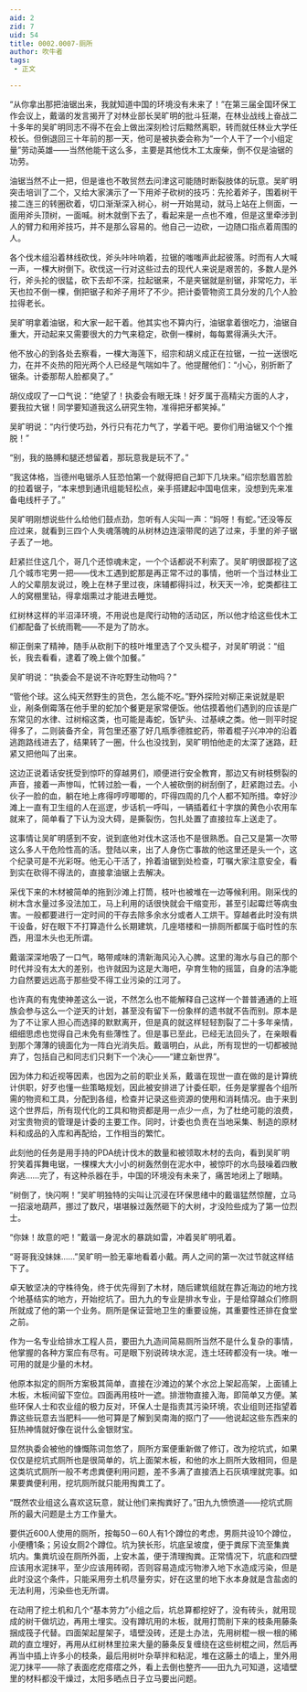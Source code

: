 ```yaml
---
aid: 2
zid: 7
uid: 54
title: 0002.0007-厕所
author: 吹牛者
tags: 
 - 正文

---
```




  “从你拿出那把油锯出来，我就知道中国的环境没有未来了！”在第三届全国环保工作会议上，戴谐的发言揭开了对林业部长吴旷明的批斗狂潮，在林业战线上奋战二十多年的吴旷明同志不得不在会上做出深刻检讨后黯然离职，转而就任林业大学任校长。但倒退回三十年前的那一天，他可是被执委会称为“一个人干了一个小组定量”劳动英雄——当然他能干这么多，主要是其他伐木工太废柴，倒不仅是油锯的功劳。

  油锯当然不止一把，但是谁也不敢贸然去问津这可能随时断裂肢体的玩意。吴旷明突击培训了二个，又给大家演示了一下用斧子砍树的技巧：先抡着斧子，围着树干接二连三的转圈砍着，切口渐渐深入树心，树一开始晃动，就马上站在上侧面，一面用斧头顶树，一面喊。树木就倒下去了，看起来是一点也不难，但是这里牵涉到人的臂力和用斧技巧，并不是那么容易的。他自己一边砍，一边随口指点着周围的人。

  各个伐木组沿着林线砍伐，斧头咔咔响着，拉锯的嗤嗤声此起彼落。时而有人大喊一声，一棵大树倒下。砍伐这一行对这些过去的现代人来说是艰苦的，多数人是外行，斧头抡的很猛，砍下去却不深，拉起锯来，不是夹锯就是别锯，非常吃力，半天也拉不倒一棵，倒把锯子和斧子用坏了不少。把计委管物资工具分发的几个人脸拉得老长。

  吴旷明拿着油锯，和大家一起干着。他其实也不算内行，油锯拿着很吃力，油锯自重大，开动起来又需要很大的力气来稳定，砍倒一棵树，每每累得满头大汗。

  他不放心的到各处去察看，一棵大海莲下，绍宗和胡义成正在拉锯，一拉一送很吃力，在并不炎热的阳光两个人已经是气喘如牛了。他提醒他们：“小心，别折断了锯条。计委那帮人脸都臭了。”

  胡仪成叹了一口气说：“绝望了！执委会有眼无珠！好歹属于高精尖方面的人才，要我拉大锯！同学要知道我这么研究生物，准得把牙都笑掉。”

  吴旷明说：“内行使巧劲，外行只有花力气了，学着干吧。要你们用油锯又个个推脱！”

  “别，我的胳膊和腿还想留着，那玩意我是玩不了。”

  “我这体格，当德州电锯杀人狂恐怕第一个就得把自己卸下几块来。”绍宗愁眉苦脸的拉着锯子，“本来想到通讯组能轻松点，亲手搭建起中国电信来，没想到先来准备电线杆子了。”

  吴旷明刚想说些什么给他们鼓点劲，忽听有人尖叫一声：“妈呀！有蛇。”还没等反应过来，就看到三四个人失魂落魄的从树林边连滚带爬的逃了过来，手里的斧子锯子丢了一地。

  赶紧拦住这几个，哥几个还惊魂未定，一个个话都说不利索了。吴旷明很鄙视了这几个城市宅男一把——伐木工遇到蛇那是再正常不过的事情，他听一个当过林业工人的父辈朋友说过，晚上在林子里过夜，床辅都得抖过，秋天天一冷，蛇类都往工人的窝棚里钻，得拿烟熏过才能进去睡觉。

  红树林这样的半沼泽环境，不用说也是爬行动物的活动区，所以他才给这些伐木工们都配备了长统雨靴——不是为了防水。

  柳正倒来了精神，随手从砍削下的枝叶堆里选了个叉头棍子，对吴旷明说：“组长，我去看看，逮着了晚上做个加餐。”

  吴旷明说：“执委会不是说不许吃野生动物吗？”

  “管他个球。这么纯天然野生的货色，怎么能不吃。”野外探险对柳正来说就是职业，剐条倒霉落在他手里的蛇加个餐更是家常便饭。他估摸着他们遇到的应该是广东常见的水律、过树榕这类，也可能是毒蛇，饭铲头、过基峡之类。他一则平时捉得多了，二则装备齐全，背包里还塞了好几瓶季德胜蛇药，带着棍子兴冲冲的沿着逃跑路线进去了，结果转了一圈，什么也没找到，吴旷明怕他走的太深了迷路，赶紧又把他叫了出来。

  这边正说着话安抚受到惊吓的穿越男们，顺便进行安全教育，那边又有树枝劈裂的声音，接着一声惨叫，忙转过脸一看，一个人被砍倒的树刮倒了，赶紧跑过去。小伙子一脸的血，躺在地上疼得哼哼唧唧的，吓得四周的几个人都不知所措。幸好沙滩上一直有卫生组的人在巡逻，步话机一呼叫，一辆插着红十字旗的黄色小农用车就来了，简单看了下认为没大碍，是撕裂伤，包扎处置了直接拉车上送走了。

  这事情让吴旷明感到不安，说到底他对伐木这活也不是很熟悉。自己又是第一次带这么多人干危险性高的活。登陆以来，出了人身伤亡事故的他这里还是头一个，这个纪录可是不光彩呀。他无心干活了，拎着油锯到处检查，叮嘱大家注意安全，看到实在砍得不得法的，直接拿油锯上去解决。

  采伐下来的木材被简单的拖到沙滩上打筒，枝叶也被堆在一边等候利用。刚采伐的树木含水量过多没法加工，马上利用的话很快就会干缩变形，甚至引起霉烂等病虫害。一般都要进行一定时间的干存去除多余水分或者人工烘干。穿越者此时没有烘干设备，好在眼下不打算造什么长期建筑，几座塔楼和一排厕所都属于临时性的东西，用湿木头也无所谓。

  戴谐深深地吸了一口气，略带咸味的清新海风沁入心脾。这里的海水与自己的那个时代并没有太大的差别，也许就因为这是大海吧，孕育生物的摇篮，自身的洁净能力自然要远远高于那些受不得工业污染的江河了。

  也许真的有鬼使神差这么一说，不然怎么也不能解释自己这样一个普普通通的上班族会参与这么一个逆天的计划，甚至没有留下一份象样的遗书就不告而别。原本是为了不让家人担心而选择的默默离开，但是真的就这样轻轻割裂了二十多年亲情，细细思虑也觉得自己未免有些薄性了。但是事已至此，已经无法回头了，在亲眼看到那个薄薄的镜面化为一阵白光消失后。戴谐明白，从此，所有现世的一切都被抛弃了，包括自己和同志们只剩下一个决心——“建立新世界”。

  因为体力和近视等因素，也因为之前的职业关系，戴谐在现世一直在做的是计算统计供职，好歹也懂一些策略规划，因此被安排进了计委任职，任务是掌握各个组所需的物资和工具，分配到各组，检查并记录这些资源的使用和消耗情况。由于来到这个世界后，所有现代化的工具和物资都是用一点少一点，为了杜绝可能的浪费，对宝贵物资的管理是计委的主要工作。同时，计委也负责在当地采集、制造的原材料和成品的入库和再配给，工作相当的繁忙。

  此刻他的任务是用手持的PDA统计伐木的数量和被领取木材的去向，看到吴旷明狞笑着挥舞电锯，一棵棵大大小小的树轰然倒在泥水中，被惊吓的水鸟鼓噪着四散奔逃……完了，有这种杀器在手，中国的环境没有未来了，痛苦地闭上了眼睛。

  “树倒了，快闪啊！”吴旷明独特的尖叫让沉浸在环保思绪中的戴谐猛然惊醒，立马一招滚地葫芦，挪过了数尺，堪堪躲过轰然砸下的大树，才没险些成为了第一位烈士。

  “你妹！故意的吧！”戴谐一身泥水的暴跳如雷，冲着吴旷明吼着。

  “哥哥我没妹妹……”吴旷明一脸无辜地看着小戴。两人之间的第一次过节就这样结下了。

  卓天敏坚决的守株待兔，终于优先得到了木材，随后建筑组就在靠近海边的地方找个地基结实的地方，开始挖坑了。田九九的专业是排水专业，于是给穿越众们修厕所就成了他的第一个业务。厕所是保证营地卫生的重要设施，其重要性还排在食堂之前。

  作为一名专业给排水工程人员，要田九九造间简易厕所当然不是什么复杂的事情，他掌握的各种方案应有尽有。可是眼下别说砖块水泥，连土坯砖都没有一块。唯一可用的就是少量的木材。

  他原本拟定的厕所方案极其简单，直接在沙滩边的某个水岔上架起高架，上面铺上木板，木板间留下空位。四面再用枝叶一遮。排泄物直接入海，即简单又方便。某些环保人士和农业组的极力反对，环保人士是指责其污染环境，农业组则还指望着靠这些玩意去当肥料——他可算是了解到吴南海的抠门了——他说起这些东西来的狂热神情就好像在说什么金银财宝。

  显然执委会被他的慷慨陈词忽悠了，厕所方案便重新做了修订，改为挖坑式，如果仅仅是挖坑式厕所也是很简单的，坑上面架木板，和他的水上厕所大致相同，但是这类坑式厕所一般不考虑粪便利用问题，差不多满了直接洒上石灰填埋就完事。如果要粪便利用，挖坑厕所就只能用掏粪工了。

  “既然农业组这么喜欢这玩意，就让他们来掏粪好了。”田九九愤愤道——挖坑式厕所的最大问题是土方工作量大。

  要供近600人使用的厕所，按每50－60人有1个蹲位的考虑，男厕共设10个蹲位，小便槽1条；另设女厕2个蹲位。坑为狭长形，坑底呈坡度，便于粪尿下流至集粪坑内。集粪坑设在厕所外面，上安木盖，便于清理掏粪。正常情况下，坑底和四壁应该用水泥抹平，至少应该用砖砌，否则容易造成污物渗入地下水造成污染，但是此时没这个条件，只能采用夯土机尽量夯实，好在这里的地下水本身就是含盐卤的无法利用，污染些也无所谓。

  在动用了挖土机和几个“基本劳力”小组之后，坑总算都挖好了，没有砖头，就用现成的树干做坑边，再用土埋实。没有蹲坑用的木板，就用打筒削下来的枝条用藤条捆成筏子代替。四面架起屋架子，墙壁没砖，还是土办法，先用树棍一根一根的稀疏的直立埋好，再用从红树林里拉来大量的藤条反复缠绕在这些树棍之间，然后再再当中插上许多小的枝条，最后用树叶杂草拌和粘泥，堆在这藤土的墙上，里外用泥刀抹平——除了表面疙疙瘩瘩之外，看上去倒也整齐——田九九可知道，这墙壁里的材料都没干燥过，太阳多晒点日子立马要出问题。


